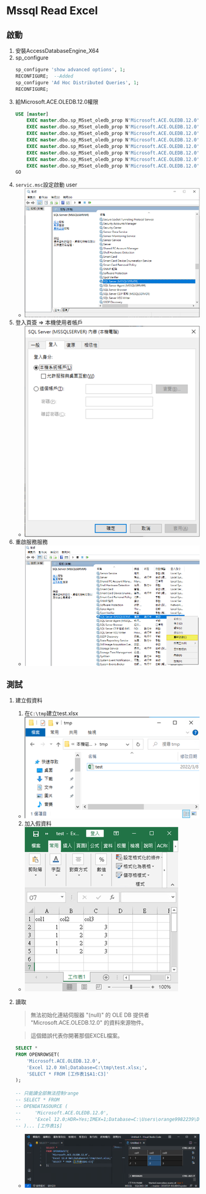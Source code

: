 # Mssql Read Excel

## 啟動
1. 安裝AccessDatabaseEngine_X64
2. sp_configure
    ```sql
    sp_configure 'show advanced options', 1;
    RECONFIGURE;  --Added        
    sp_configure 'Ad Hoc Distributed Queries', 1;
    RECONFIGURE;
    ```
3. 給Microsoft.ACE.OLEDB.12.0權限
    ```sql
    USE [master]
        EXEC master.dbo.sp_MSset_oledb_prop N'Microsoft.ACE.OLEDB.12.0', N'AllowInProcess', 1
        EXEC master.dbo.sp_MSset_oledb_prop N'Microsoft.ACE.OLEDB.12.0', N'DisallowAdHocAccess', 1
        EXEC master.dbo.sp_MSset_oledb_prop N'Microsoft.ACE.OLEDB.12.0', N'DynamicParameters', 1
        EXEC master.dbo.sp_MSset_oledb_prop N'Microsoft.ACE.OLEDB.12.0', N'IndexAsAccessPath', 1
        EXEC master.dbo.sp_MSset_oledb_prop N'Microsoft.ACE.OLEDB.12.0', N'LevelZeroOnly', 1
        EXEC master.dbo.sp_MSset_oledb_prop N'Microsoft.ACE.OLEDB.12.0', N'NestedQueries', 1
        EXEC master.dbo.sp_MSset_oledb_prop N'Microsoft.ACE.OLEDB.12.0', N'NonTransactedUpdates', 1
        EXEC master.dbo.sp_MSset_oledb_prop N'Microsoft.ACE.OLEDB.12.0', N'SqlServerLIKE', 1
    GO
    ```
4. `servic.msc`設定啟動 user
    * ![20220308214348](https://raw.githubusercontent.com/orange9982239/ImageHosting/master/images/20220308214348.png)
5. 登入頁簽 ⇒ 本機使用者帳戶
    * ![20220308214410](https://raw.githubusercontent.com/orange9982239/ImageHosting/master/images/20220308214410.png)
6. 重啟服務服務
    * ![20220308214434](https://raw.githubusercontent.com/orange9982239/ImageHosting/master/images/20220308214434.png)

## 測試
1. 建立假資料
   1. 在`C:\tmp`建立test.xlsx
    * ![20220308214549](https://raw.githubusercontent.com/orange9982239/ImageHosting/master/images/20220308214549.png)
   2. 加入假資料
    * ![20220308214605](https://raw.githubusercontent.com/orange9982239/ImageHosting/master/images/20220308214605.png)
2. 讀取
    > 無法初始化連結伺服器 "(null)" 的 OLE DB 提供者 "Microsoft.ACE.OLEDB.12.0" 的資料來源物件。

    > 這個錯誤代表你開著那個EXCEL檔案。

    ```sql
    SELECT * 
    FROM OPENROWSET(
        'Microsoft.ACE.OLEDB.12.0',
        'Excel 12.0 Xml;Database=C:\tmp\test.xlsx;', 
        'SELECT * FROM [工作表1$A1:C3]'
    );

    -- 只能讀全部無法控制range
    -- SELECT * FROM
    -- OPENDATASOURCE (
    --     'Microsoft.ACE.OLEDB.12.0',
    --     'Excel 12.0;HDR=Yes;IMEX=1;Database=C:\Users\orange9982239\Desktop\test.xlsx'
    -- )... [工作表1$]
    ```

    * ![20220308214748](https://raw.githubusercontent.com/orange9982239/ImageHosting/master/images/20220308214748.png)